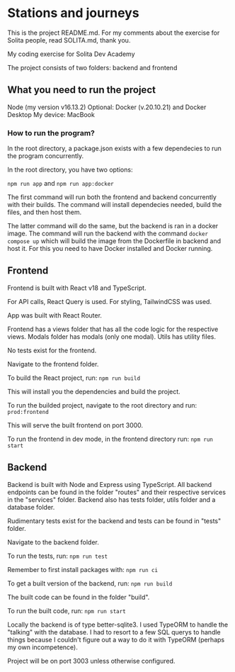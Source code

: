 # Stations and journeys 

This is the project README.md.
For my comments about the exercise for Solita people, read SOLITA.md, thank you.

My coding exercise for Solita Dev Academy

The project consists of two folders: backend and frontend

## What you need to run the project

Node (my version v16.13.2)
Optional: Docker (v.20.10.21) and Docker Desktop
My device: MacBook 


### How to run the program?

In the root directory, a package.json exists with a few dependecies to run the program concurrently.

In the root directory, you have two options:

```npm run app``` and ```npm run app:docker```

The first command will run both the frontend and backend concurrently with their builds.
The command will install dependecies needed, build the files, and then host them.

The latter command will do the same, but the backend is ran in a docker image. The command will run the backend with the command
```docker compose up``` which will build the image from the Dockerfile in backend and host it. For this you need to have Docker installed and 
Docker running.

## Frontend

Frontend is built with React v18 and TypeScript.

For API calls, React Query is used. For styling, TailwindCSS was used. 

App was built with React Router.

Frontend has a views folder that has all the code logic for the respective views. Modals folder has modals (only one modal).
Utils has utility files.

No tests exist for the frontend.

Navigate to the frontend folder.

To build the React project, run: ```npm run build```

This will install you the dependencies and build the project.

To run the builded project, navigate to the root directory and run: ```prod:frontend```

This will serve the built frontend on port 3000.

To run the frontend in dev mode, in the frontend directory run: ```npm run start```

## Backend

Backend is built with Node and Express using TypeScript. All backend endpoints can be found in the folder "routes" and their respective services in the "services"
folder. Backend also has tests folder, utils folder and a database folder. 

Rudimentary tests exist for the backend and tests can be found in "tests" folder. 

Navigate to the backend folder.

To run the tests, run: ```npm run test```

Remember to first install packages with: ```npm run ci```

To get a built version of the backend, run: ```npm run build```

The built code can be found in the folder "build". 

To run the built code, run: ```npm run start```

Locally the backend is of type better-sqlite3. I used TypeORM to handle the "talking" with the database. I had to resort to a few SQL querys to handle things because I couldn't figure out a way to do it with TypeORM (perhaps my own incompetence).

Project will be on port 3003 unless otherwise configured.

